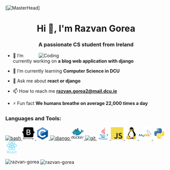 [![MasterHead](https://www.google.com/imgres?imgurl=https%3A%2F%2Fmedia.istockphoto.com%2Fid%2F1211775125%2Fvector%2Fretro-futuristic-synthwave-retrowave-styled-night-cityscape-with-sunset-on-background-cover.jpg%3Fs%3D612x612%26w%3D0%26k%3D20%26c%3DmS6_JV25a1aQ6NAefB-EKIvi-Kr8KTKB-8Gia4EqxAA%3D&tbnid=tgkf4IjwSUppUM&vet=12ahUKEwjZr66Swqn_AhUCkFwKHZ9mDecQMygFegUIARDcAQ..i&imgrefurl=https%3A%2F%2Fwww.istockphoto.com%2Fillustrations%2Fcyberpunk-background&docid=U9LJkBhiRCjHCM&w=612&h=345&q=cyberpunk%20banner&hl=en-GB&ved=2ahUKEwjZr66Swqn_AhUCkFwKHZ9mDecQMygFegUIARDcAQ)]

<h1 align="center">Hi 👋, I'm Razvan Gorea</h1>
<h3 align="center">A passionate CS student from Ireland</h3>

<img align="right" alt="Coding" width=400 src="https://www.google.com/imgres?imgurl=https%3A%2F%2Fmedia.tenor.com%2F3bTxZ4HdrysAAAAC%2Fpixels-neon.gif&tbnid=cq0MNHqRxa3ApM&vet=12ahUKEwjpwLOHw6n_AhXMSEEAHcFcBW0QxiAoCHoECAAQGA..i&imgrefurl=https%3A%2F%2Ftenor.com%2Fview%2Fpixels-neon-old-80s-hacker-gif-21156226&docid=NWhLRM9hVrPm_M&w=498&h=280&itg=1&q=animated%20cyberpunk%20programmer%20gif&hl=en-GB&ved=2ahUKEwjpwLOHw6n_AhXMSEEAHcFcBW0QxiAoCHoECAAQGA">

- 🔭 I’m currently working on **a blog web application with django**

- 🌱 I’m currently learning **Computer Science in DCU**

- 💬 Ask me about **react or django**

- 📫 How to reach me **razvan.gorea2@mail.dcu.ie**

- ⚡ Fun fact **We humans breathe on average 22,000 times a day**

<p align="left">
</p>

<h3 align="left">Languages and Tools:</h3>
<p align="left"> <a href="https://www.gnu.org/software/bash/" target="_blank" rel="noreferrer"> <img src="https://www.vectorlogo.zone/logos/gnu_bash/gnu_bash-icon.svg" alt="bash" width="40" height="40"/> </a> <a href="https://getbootstrap.com" target="_blank" rel="noreferrer"> <img src="https://raw.githubusercontent.com/devicons/devicon/master/icons/bootstrap/bootstrap-plain-wordmark.svg" alt="bootstrap" width="40" height="40"/> </a> <a href="https://www.cprogramming.com/" target="_blank" rel="noreferrer"> <img src="https://raw.githubusercontent.com/devicons/devicon/master/icons/c/c-original.svg" alt="c" width="40" height="40"/> </a> <a href="https://www.djangoproject.com/" target="_blank" rel="noreferrer"> <img src="https://cdn.worldvectorlogo.com/logos/django.svg" alt="django" width="40" height="40"/> </a> <a href="https://www.docker.com/" target="_blank" rel="noreferrer"> <img src="https://raw.githubusercontent.com/devicons/devicon/master/icons/docker/docker-original-wordmark.svg" alt="docker" width="40" height="40"/> </a> <a href="https://git-scm.com/" target="_blank" rel="noreferrer"> <img src="https://www.vectorlogo.zone/logos/git-scm/git-scm-icon.svg" alt="git" width="40" height="40"/> </a> <a href="https://www.java.com" target="_blank" rel="noreferrer"> <img src="https://raw.githubusercontent.com/devicons/devicon/master/icons/java/java-original.svg" alt="java" width="40" height="40"/> </a> <a href="https://developer.mozilla.org/en-US/docs/Web/JavaScript" target="_blank" rel="noreferrer"> <img src="https://raw.githubusercontent.com/devicons/devicon/master/icons/javascript/javascript-original.svg" alt="javascript" width="40" height="40"/> </a> <a href="https://www.linux.org/" target="_blank" rel="noreferrer"> <img src="https://raw.githubusercontent.com/devicons/devicon/master/icons/linux/linux-original.svg" alt="linux" width="40" height="40"/> </a> <a href="https://www.mysql.com/" target="_blank" rel="noreferrer"> <img src="https://raw.githubusercontent.com/devicons/devicon/master/icons/mysql/mysql-original-wordmark.svg" alt="mysql" width="40" height="40"/> </a> <a href="https://www.python.org" target="_blank" rel="noreferrer"> <img src="https://raw.githubusercontent.com/devicons/devicon/master/icons/python/python-original.svg" alt="python" width="40" height="40"/> </a> <a href="https://reactjs.org/" target="_blank" rel="noreferrer"> <img src="https://raw.githubusercontent.com/devicons/devicon/master/icons/react/react-original-wordmark.svg" alt="react" width="40" height="40"/> </a> </p>

<p><img align="left" src="https://github-readme-stats.vercel.app/api/top-langs?username=razvan-gorea&show_icons=true&locale=en&layout=compact" alt="razvan-gorea" /></p>

<p>&nbsp;<img align="center" src="https://github-readme-stats.vercel.app/api?username=razvan-gorea&show_icons=true&locale=en" alt="razvan-gorea" /></p>
